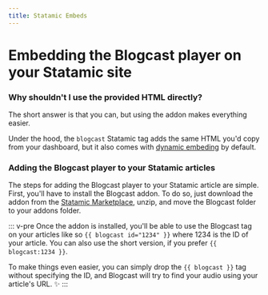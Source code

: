 ```yaml
---
title: Statamic Embeds
---
```


# Embedding the Blogcast player on your Statamic site

### Why shouldn't I use the provided HTML directly?

The short answer is that you can, but using the addon makes everything easier.

Under the hood, the `blogcast` Statamic tag adds the same HTML you'd copy from your dashboard, but it also comes with [dynamic embeding](dynamic) by default.

### Adding the Blogcast player to your Statamic articles

The steps for adding the Blogcast player to your Statamic article are simple. First, you'll have to install the Blogcast addon. To do so, just download the addon from the [Statamic Marketplace](https://statamic.com/marketplace/addons/blogcast), unzip, and move the Blogcast folder to your addons folder.

::: v-pre
Once the addon is installed, you'll be able to use the Blogcast tag on your articles like so `{{ blogcast id="1234" }}` where 1234 is the ID of your article. You can also use the short version, if you prefer `{{ blogcast:1234 }}`.

To make things even easier, you can simply drop the `{{ blogcast }}` tag without specifying the ID, and Blogcast will try to find your audio using your article's URL. :sparkles:
:::